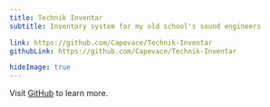 ```yaml
---
title: Technik Inventar
subtitle: Inventory system for my old school's sound engineers

link: https://github.com/Capevace/Technik-Inventar
githubLink: https://github.com/Capevace/Technik-Inventar

hideImage: true
---
```


Visit [GitHub](https://github.com/capevace) to learn more.
